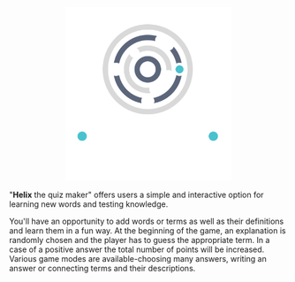 <p align="center"><img src="./assets/helix-logo.png" alt="helix logo" style="width:300px;" /></p>

"**Helix** the quiz maker" offers users a simple and interactive option for learning new words and testing knowledge.

You'll have an opportunity to add words or terms as well as their definitions and learn them in a fun way. At the beginning of the game, an explanation is randomly chosen and the player has to guess the appropriate term. In a case of a positive answer the total number of points will be increased. Various game modes are available-choosing many answers, writing an answer or connecting terms and their descriptions.
